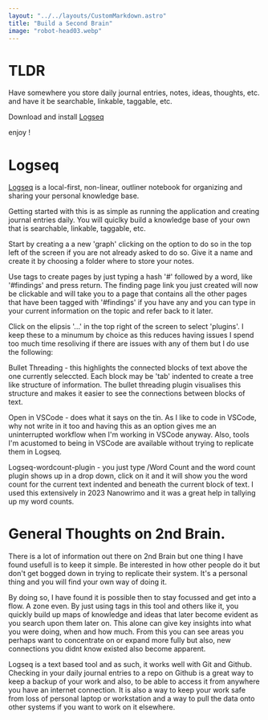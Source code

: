 ```yaml
---
layout: "../../layouts/CustomMarkdown.astro"
title: "Build a Second Brain"
image: "robot-head03.webp"
---
```


# TLDR

Have somewhere you store daily journal entries, notes, ideas, thoughts, etc. and have it be searchable, linkable, taggable, etc.

Download and install [Logseq](https://logseq.com/)

enjoy !

# Logseq

[Logseq](https://logseq.com/) is a local-first, non-linear, outliner notebook for organizing and sharing your personal knowledge base.

Getting started with this is as simple as running the application and creating journal entries daily. You will quiclky build a knowledge base of your own that is searchable, linkable, taggable, etc.

Start by creating a a new 'graph' clicking on the option to do so in the top left of the screen if you are not already asked to do so. Give it a name and create it by choosing a folder where to store your notes. 

Use tags to create pages by just typing a hash '#' followed by a word, like '#findings' and press return. The finding page link you just created will now be clickable and will take you to a page that contains all the other pages that have been tagged with '#findings' if you have any and you can type in your current information on the topic and refer back to it later.

Click on the elipsis '...' in the top right of the screen to select 'plugins'. I keep these to a minumum by choice as this reduces having issues I spend too much time resoliving if there are issues with any of them but I do use the following:

Bullet Threading - this highlights the connected blocks of text above the one currently seleccted. Each block may be 'tab' indented to create a tree like structure of information. The bullet threading plugin visualises this structure and makes it easier to see the connections between blocks of text.

Open in VSCode - does what it says on the tin. As I like to code in VSCode, why not write in it too and having this as an option gives me an uninterrupted workflow when I'm working in VSCode anyway. Also, tools I'm acustomed to being in VSCode are available without trying to replicate them in Logseq.

Logseq-wordcount-plugin - you just type /Word Count and the word count plugin shows up in a drop down, click on it and it will show you the word count for the current text indented and beneath the current block of text. I used this extensively in 2023 Nanowrimo and it was a great help in tallying up my word counts.

# General Thoughts on 2nd Brain.

There is a lot of information out there on 2nd Brain but one thing I have found usefull is to keep it simple. Be interested in how other people do it but don't get bogged down in trying to replicate their system. It's a personal thing and you will find your own way of doing it.

By doing so, I have found it is possible then to stay focussed and get into a flow. A zone even. By just using tags in this tool and others like it, you quickly build up maps of knowledge and ideas that later become evident as you search upon them later on. This alone can give key insights into what you were doing, when and how much. From this you can see areas you perhaps want to concentrate on or expand more fully but also, new connections you didnt know existed also become apparent.

Logseq is a text based tool and as such, it works well with Git and Github. Checking in your daily journal entries to a  repo on Github is a great way to keep a backup of your work and also, to be able to access it from anywhere you have an internet connection. It is also a way to keep your work safe from loss of personal laptop or workstation and a way to pull the data onto other systems if you want to work on it elsewhere.